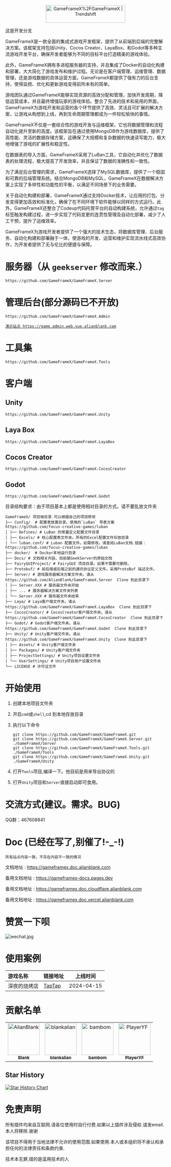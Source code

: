 <div align="center">
    <a href="https://trendshift.io/repositories/7536" target="_blank"><img src="https://trendshift.io/api/badge/repositories/7536" alt="GameFrameX%2FGameFrameX | Trendshift" style="width: 250px; height: 55px;" width="250" height="55"/></a>
</div>

这是开发分支

GameFrameX是一款全面的集成式游戏开发框架，提供了从前端到后端的完整解决方案。该框架支持包括Unity、Cocos Creator、LayaBox、和Godot等多种主流游戏开发平台，确保开发者能够为不同的目标平台打造精美的游戏体验。

此外，GameFrameX拥有多进程服务器的支持，并且集成了Docker的自动化构建和部署，大大简化了游戏发布和维护过程。无论是在客户端管理、运维管理、数据管理，还是游戏数据的具体运营方面，GameFrameX都提供了强有力的后台支持，使得监控、优化和更新游戏变得前所未有的简单。

游戏团队通过GameFrameX能够实现资源的高效分配和管理，加快开发周期，降低运营成本，并且最终增强玩家的游戏体验。整合了先进的技术和易用的界面，GameFrameX为游戏开发和运营的各个环节提供了高效、灵活且可扩展的解决方案，让游戏从构想到上线，再到生命周期管理都成为一件轻松愉快的事情。

GameFrameX不仅是一套综合性的游戏开发与运维框架，它也将数据管理和流程自动化提升至新的高度。该框架旨在通过使用MongoDB作为游戏数据库，提供了高性能、灵活的数据存储方案，这确保了大规模和复杂数据的快速读写能力，极大地增强了游戏的扩展性和稳定性。

在数据表的导入方面，GameFrameX采用了LuBan工具，它自动化并优化了数据表的处理流程，极大提高了开发效率，并且保证了数据的准确性和一致性。

为了满足后台管理的需求，GameFrameX选择了MySQL数据库，提供了一个稳固和可靠的后端管理系统。结合MongoDB和MySQL，GameFrameX在数据解决方案上实现了多样性和功能性的平衡，以满足不同场景下的业务需要。

关于自动化构建和部署，GameFrameX通过支持Docker技术，让应用的打包、分发变得更加高效和标准化，确保了在不同环境下软件能够以同样的方式运行。此外，GameFrameX还整合了Codeup代码托管平台的自动构建系统，允许通过`tag`
标签触发构建过程，进一步实现了代码变更的连贯性管理及自动化部署，减少了人工干预，提升了运维效率。

GameFrameX为游戏开发者提供了一个强大的技术生态，将数据库管理、后台服务、自动化构建和部署融于一体，使游戏的开发、运营和维护实现流水线式高效协作，为开发者提供了无与伦比的便捷与保障。


# 服务器（从 `geekserver` 修改而来.）

    https://github.com/GameFrameX/GameFrameX.Server

# 管理后台(部分源码已不开放)

    https://github.com/GameFrameX/GameFrameX.Admin

[`演示站点 https://game.admin.web.vue.alianblank.com`](https://game.admin.web.vue.alianblank.com/)

# 工具集

    https://github.com/GameFrameX/GameFrameX.Tools

# 客户端

## Unity

    https://github.com/GameFrameX/GameFrameX.Unity

## Laya Box

    https://github.com/GameFrameX/GameFrameX.LayaBox

## Cocos Creator

    https://github.com/GameFrameX/GameFrameX.CocosCreator

## Godot

    https://github.com/GameFrameX/GameFrameX.Godot

目录结构要求：由于项目基本上都是使用相对目录的方式。请不要乱放文件夹

```
GameFrameX/ 项目根目录.可以根据自己的项目修改
├── Config/  # 配置表放置目录。使用的`LuBan` 导表方案 https://github.com/focus-creative-games/luban
│ ├── Defines/ # LuBan 的常量定义配置文件目录
│ ├── Excels/ # 核心配置表文件夹。所有的Excel配置文件存放目录
│ └── luban.conf/ # Luban 配置文件。如需修改。请查阅LuBan文档.链接：https://github.com/focus-creative-games/luban
├── docker/  # Docker本地运行目录
├── Docs/ # 文档相关内容。目前是GeekServer的原始文档
├── FairyGUIProject/ # FairyGUI 项目目录。如果不需要可删除。
├── Protobuf/ # 前后端或后端之前的通讯协议定义文件。采用ProtoBuf 描述文件。
├── Server/ # 游戏服务器解决方案文件夹。请从  https://github.com/AlianBlank/GameFrameX.Server  Clone 到此目录下
│ ├── Server.XXX # 服务器文件夹开始
│ ├── ... # 服务器解决方案文件夹列表
│ └── Server.XXX # 服务器文件夹结束
├── Laya/ # Laya客户端文件夹。请从  https://github.com/GameFrameX/GameFrameX.LayaBox  Clone 到此目录下
├── CocosCreator/ # CocosCreator客户端文件夹。请从  https://github.com/GameFrameX/GameFrameX.CocosCreator  Clone 到此目录下
├── Godot/ # Godot客户端文件夹。请从  https://github.com/GameFrameX/GameFrameX.Godot  Clone 到此目录下
├── Unity/ # Unity客户端文件夹。请从  https://github.com/GameFrameX/GameFrameX.Unity  Clone 到此目录下
│ ├── Assets/ # Unity客户端文件夹
│ ├── Packages/ # Unity客户端文件夹
│ ├── ProjectSettings/ # Unity项目设置文件夹
│ └── UserSettings/ # Unity项目用户设置文件夹
└── LICENSE # 许可证文件
```

# 开始使用

1. 创建本地项目文件夹
2. 开启`cmd`或`shell`,cd 到本地存放目录
3. 执行以下命令

    ```shell
    git clone https://github.com/GameFrameX/GameFrameX.git
    git clone https://github.com/GameFrameX/GameFrameX.Server.git ./GameFrameX/Server
    git clone https://github.com/GameFrameX/GameFrameX.Tools.git ./GameFrameX/Tools
    git clone https://github.com/GameFrameX/GameFrameX.Unity.git ./GameFrameX/Unity
    
    ```

4. 打开`Tools`项目,编译一下。他目前是用来导出协议的
5. 打开`Unity`项目和`Server`直接启动即可食用。

# 交流方式(建议。需求。BUG)

<!-- <div  align="center">    

<img src="images/wechat_group.png" width = "226" height = "290" alt=""/>

<img src="images/qq_group.png" width = "226" height = "290" alt=""/>

</div> -->

QQ群：467608841

# Doc (已经在写了,别催了!-_-!)

`所有站点内容一致，不存在内容不一致的情况`

文档地址 : https://gameframex.doc.alianblank.com

备用文档地址 : https://gameframex-docs.pages.dev

备用文档地址 : https://gameframex.doc.cloudflare.alianblank.com

备用文档地址 : https://gameframex.doc.vercel.alianblank.com

# 赞赏一下呗

![wechat.jpg](Docs/imgs/wechat.jpg)

# 使用案例

| 游戏名称   | 链接地址                                       | 上线时间       |
|:-------|:-------------------------------------------|------------|
| 深夜的烧烤店 | [TapTap](https://www.taptap.cn/app/384964) | 2024-04-15 |

# 贡献名单

<!-- readme: contributors -start -->
<table>
	<tbody>
		<tr>
            <td align="center">
                <a href="https://github.com/AlianBlank">
                    <img src="https://avatars.githubusercontent.com/u/1950044?v=4" width="100;" alt="AlianBlank"/>
                    <br />
                    <sub><b>Blank</b></sub>
                </a>
            </td>
            <td align="center">
                <a href="https://github.com/blankalian">
                    <img src="https://avatars.githubusercontent.com/u/147848600?v=4" width="100;" alt="blankalian"/>
                    <br />
                    <sub><b>blankalian</b></sub>
                </a>
            </td>
            <td align="center">
                <a href="https://github.com/bambom">
                    <img src="https://avatars.githubusercontent.com/u/11567449?v=4" width="100;" alt="bambom"/>
                    <br />
                    <sub><b>bambom</b></sub>
                </a>
            </td>
            <td align="center">
                <a href="https://github.com/PlayerYF">
                    <img src="https://avatars.githubusercontent.com/u/56374327?v=4" width="100;" alt="PlayerYF"/>
                    <br />
                    <sub><b>PlayerYF</b></sub>
                </a>
            </td>
		</tr>
	<tbody>
</table>
<!-- readme: contributors -end -->

## Star History

[![Star History Chart](https://api.star-history.com/svg?repos=AlianBlank/GameFrameX,AlianBlank/GameFrameX.Unity,AlianBlank/GameFrameX.Server,AlianBlank/GameFrameX.Admin&type=Date)](https://star-history.com/embed?secret=Z2hwX0l1VlJVYlE0RUhIZE9hS2pVZ21ISVozNFNNSUdETDMycmZEWQ==#GameFrameX/GameFrameX&GameFrameX/GameFrameX.Unity&GameFrameX/GameFrameX.Server&GameFrameX/GameFrameX.Admin&Date)

# 免责声明

所有插件均来自互联网.请各位使用时自行付费.如果以上插件涉及侵权.请发email.本人将移除.谢谢

该项目不得用于当地法律不允许的使用范围.如果使用.本人或本组织将不承认和承担任何的法律责任和条款约束.

技术本无罪,错的是滥用技术的人
